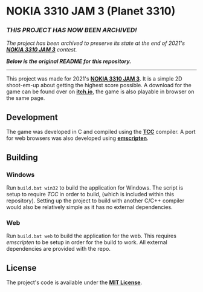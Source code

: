 # NOKIA 3310 JAM 3 (Planet 3310)

### ***THIS PROJECT HAS NOW BEEN ARCHIVED!***

*The project has been archived to preserve its state at the end of 2021's
**[NOKIA 3310 JAM 3](https://itch.io/jam/nokiajam3)** contest.*

***Below is the original README for this repository.***

---

This project was made for 2021's **[NOKIA 3310 JAM 3](https://itch.io/jam/nokiajam3)**.
It is a simple 2D shoot-em-up about getting the highest score possible. A download
for the game can be found over on **[itch.io](https://jrob774.itch.io/planet-3310)**,
the game is also playable in browser on the same page.

## Development

The game was developed in C and compiled using the **[TCC](https://bellard.org/tcc/)**
compiler. A port for web browsers was also developed using
**[emscripten](https://github.com/emscripten-core/emscripten)**.

## Building

### Windows

Run `build.bat win32` to build the application for Windows. The script is
setup to require *TCC* in order to build, (which is included within this
repository). Setting up the project to build with another C/C++ compiler would
also be relatively simple as it has no external dependencies.

### Web

Run `build.bat web` to build the application for the web. This requires *emscripten*
to be setup in order for the build to work. All external dependencies are provided
with the repo.

## License

The project's code is available under the **[MIT License](https://github.com/JROB774/nokiajam/blob/master/LICENSE)**.
